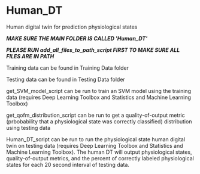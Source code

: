 # Human_DT
Human digital twin for  prediction physiological states

***MAKE SURE THE MAIN FOLDER IS CALLED 'Human_DT'***

***PLEASE RUN add_all_files_to_path_script FIRST TO MAKE SURE ALL FILES ARE IN PATH***

Training data can be found in Training Data folder

Testing data can be found in Testing Data folder

get_SVM_model_script can be run to train an SVM model using the training data (requires Deep Learning Toolbox and Statistics and Machine Learning Toolbox)

get_qofm_distribution_script can be run to get a quality-of-output metric (prbobability that a physiological state was correctly classified) distribution using testing data

Human_DT_script can be run to run the physiological state human digital twin on testing data (requires Deep Learning Toolbox and Statistics and Machine Learning Toolbox). The human DT will output physiological states, quality-of-output metrics, and the percent of correctly labeled physiological states for each 20 second interval of testing data.
